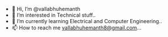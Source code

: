 - 👋 Hi, I’m @vallabhuhemanth
- 👀 I’m interested in Technical stuff..
- 🌱 I’m currently learning Electrical and Computer Engineering..
- 📫 How to reach me vallabhuhemanth8@gmail.com...

<!---
vallabhuhemanth/vallabhuhemanth is a ✨ special ✨ repository because its `README.md` (this file) appears on your GitHub profile.
You can click the Preview link to take a look at your changes.
--->
